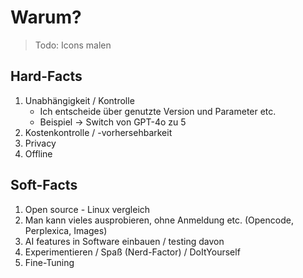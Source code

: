 # Warum?

<!-- Story von Kollegen erzählen -->
<!-- Visualisierung mit Icons -->
<!-- 1 Folie sollte reichen -->

> Todo: Icons malen

## Hard-Facts
1. Unabhängigkeit / Kontrolle
    - Ich entscheide über genutzte Version und Parameter etc.
    - Beispiel -> Switch von GPT-4o zu 5
2. Kostenkontrolle / -vorhersehbarkeit
3. Privacy
4. Offline
<!-- 5. (Uncensored?) -->

## Soft-Facts
1. Open source - Linux vergleich
2. Man kann vieles ausprobieren, ohne Anmeldung etc. (Opencode, Perplexica, Images)
3. AI features in Software einbauen / testing davon
4. Experimentieren / Spaß (Nerd-Factor) / DoItYourself
5. Fine-Tuning

<!--
Hier dann der Vergleich mit Linux
-->